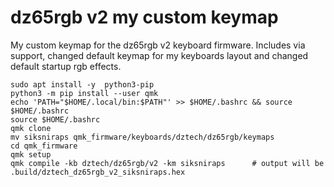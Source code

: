 # dz65rgb v2 my custom keymap

My custom keymap for the dz65rgb v2 keyboard firmware. Includes via support, changed default keymap for my keyboards layout and changed default startup rgb effects.

```
sudo apt install -y  python3-pip
python3 -m pip install --user qmk
echo 'PATH="$HOME/.local/bin:$PATH"' >> $HOME/.bashrc && source $HOME/.bashrc
source $HOME/.bashrc
qmk clone
mv siksniraps qmk_firmware/keyboards/dztech/dz65rgb/keymaps
cd qmk_firmware
qmk setup
qmk compile -kb dztech/dz65rgb/v2 -km siksniraps      # output will be .build/dztech_dz65rgb_v2_siksniraps.hex
```
